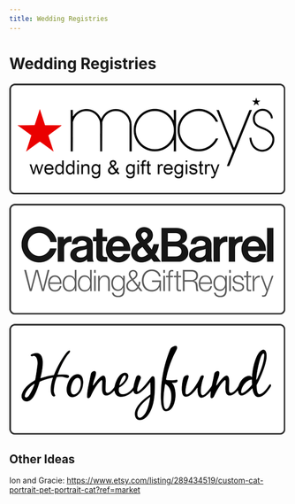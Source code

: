 ```yaml
---
title: Wedding Registries
---
```


# Wedding Registries

[<img src="/assets/images/registry-macys.png" srcset="/assets/images/registry-macys@2x.png 2x" alt="Macy's Registry">][macys-registry]

[macys-registry]: https://www.macys.com/wgl/registry/guest/6775226

[<img src="/assets/images/registry-crate.png" srcset="/assets/images/registry-crate@2x.png 2x" alt="Crate & Barrel Registry">][crate-registry]

[crate-registry]: https://www.crateandbarrel.com/gift-registry/jamie-schwarzbach-and-seth-voltz/r5696409

[<img src="/assets/images/registry-honeyfund.png" srcset="/assets/images/registry-honeyfund@2x.png 2x" alt="Honeyfund Registry">][honeyfund-registry]

[honeyfund-registry]: https://www.honeyfund.com/wedding/Voltzbach

## Other Ideas

Ion and Gracie: https://www.etsy.com/listing/289434519/custom-cat-portrait-pet-portrait-cat?ref=market
